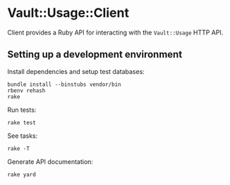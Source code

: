 # Vault::Usage::Client

Client provides a Ruby API for interacting with the `Vault::Usage`
HTTP API.

## Setting up a development environment

Install dependencies and setup test databases:

    bundle install --binstubs vendor/bin
    rbenv rehash
    rake

Run tests:

    rake test

See tasks:

    rake -T

Generate API documentation:

    rake yard
